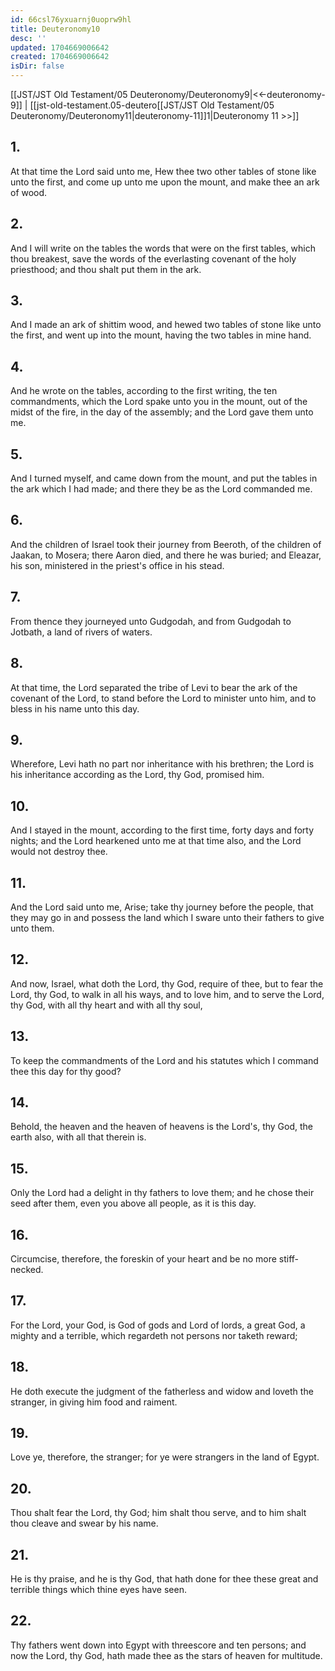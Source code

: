 ```yaml
---
id: 66csl76yxuarnj0uoprw9hl
title: Deuteronomy10
desc: ''
updated: 1704669006642
created: 1704669006642
isDir: false
---
```

[[JST/JST Old Testament/05 Deuteronomy/Deuteronomy9|<<-deuteronomy-9]] | [[jst-old-testament.05-deutero[[JST/JST Old Testament/05 Deuteronomy/Deuteronomy11|deuteronomy-11]]1|Deuteronomy 11 >>]]
## 1.
At that time the Lord said unto me, Hew thee two other tables of stone like unto the first, and come up unto me upon the mount, and make thee an ark of wood.
## 2.
And I will write on the tables the words that were on the first tables, which thou breakest, save the words of the everlasting covenant of the holy priesthood; and thou shalt put them in the ark.
## 3.
And I made an ark of shittim wood, and hewed two tables of stone like unto the first, and went up into the mount, having the two tables in mine hand.
## 4.
And he wrote on the tables, according to the first writing, the ten commandments, which the Lord spake unto you in the mount, out of the midst of the fire, in the day of the assembly; and the Lord gave them unto me.
## 5.
And I turned myself, and came down from the mount, and put the tables in the ark which I had made; and there they be as the Lord commanded me.
## 6.
And the children of Israel took their journey from Beeroth, of the children of Jaakan, to Mosera; there Aaron died, and there he was buried; and Eleazar, his son, ministered in the priest\'s office in his stead.
## 7.
From thence they journeyed unto Gudgodah, and from Gudgodah to Jotbath, a land of rivers of waters.
## 8.
At that time, the Lord separated the tribe of Levi to bear the ark of the covenant of the Lord, to stand before the Lord to minister unto him, and to bless in his name unto this day.
## 9.
Wherefore, Levi hath no part nor inheritance with his brethren; the Lord is his inheritance according as the Lord, thy God, promised him.
## 10.
And I stayed in the mount, according to the first time, forty days and forty nights; and the Lord hearkened unto me at that time also, and the Lord would not destroy thee.
## 11.
And the Lord said unto me, Arise; take thy journey before the people, that they may go in and possess the land which I sware unto their fathers to give unto them.
## 12.
And now, Israel, what doth the Lord, thy God, require of thee, but to fear the Lord, thy God, to walk in all his ways, and to love him, and to serve the Lord, thy God, with all thy heart and with all thy soul,
## 13.
To keep the commandments of the Lord and his statutes which I command thee this day for thy good?
## 14.
Behold, the heaven and the heaven of heavens is the Lord\'s, thy God, the earth also, with all that therein is.
## 15.
Only the Lord had a delight in thy fathers to love them; and he chose their seed after them, even you above all people, as it is this day.
## 16.
Circumcise, therefore, the foreskin of your heart and be no more stiff-necked.
## 17.
For the Lord, your God, is God of gods and Lord of lords, a great God, a mighty and a terrible, which regardeth not persons nor taketh reward;
## 18.
He doth execute the judgment of the fatherless and widow and loveth the stranger, in giving him food and raiment.
## 19.
Love ye, therefore, the stranger; for ye were strangers in the land of Egypt.
## 20.
Thou shalt fear the Lord, thy God; him shalt thou serve, and to him shalt thou cleave and swear by his name.
## 21.
He is thy praise, and he is thy God, that hath done for thee these great and terrible things which thine eyes have seen.
## 22.
Thy fathers went down into Egypt with threescore and ten persons; and now the Lord, thy God, hath made thee as the stars of heaven for multitude.


